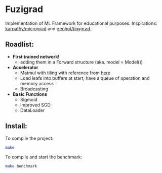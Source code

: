 # Fuzigrad
Implementation of ML Framework for educational purposes.
Inspirations: [karpathy/micrograd](https://github.com/karpathy/micrograd/) and [geohot/tinygrad](https://github.com/geohot/tinygrad/).

## Roadlist:
- **First trained network!**
    - adding them in a Forward structure (aka. model = Model())
- **Accelerator**
    - Matmul with tiling with reference from [here](https://siboehm.com/articles/22/CUDA-MMM)
    - Load leafs into buffers at start, have a queue of operation and memory access
    - Broadcasting
- **Basic Functions**
    - Sigmoid
    - improved SGD
    - DataLoader


## Install:
To compile the project:
```bash
make
```
To compile and start the benchmark:
```bash
make benchmark
```